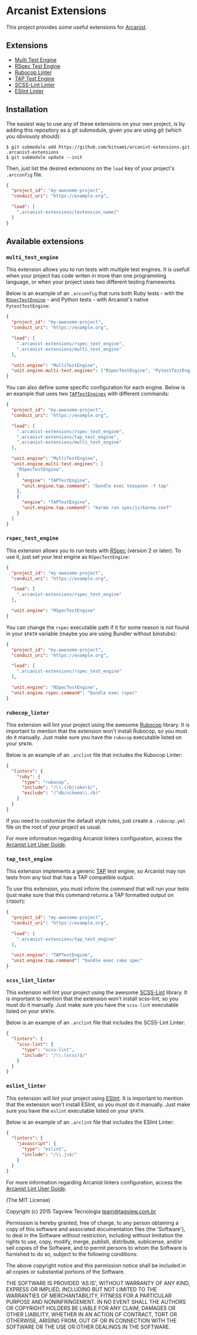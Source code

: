 # Arcanist Extensions

This project provides some useful extensions for [Arcanist](https://github.com/phacility/arcanist).

## Extensions

- [Multi Test Engine](#multi_test_engine)
- [RSpec Test Engine](#rspec_test_engine)
- [Rubocop Linter](#rubocop_linter)
- [TAP Test Engine](#tap_test_engine)
- [SCSS-Lint Linter](#scss_lint_linter)
- [ESlint Linter](#eslint_linter)

## Installation

The easiest way to use any of these extensions on your own project, is by adding this repository as a git submodule, given you are using git (which you obviously should):

```
$ git submodule add https://github.com/bitnami/arcanist-extensions.git .arcanist-extensions
$ git submodule update --init
```

Then, just list the desired extensions on the `load` key of your project's `.arcconfig` file.

```json
{
  "project_id": "my-awesome-project",
  "conduit_uri": "https://example.org",

  "load": [
    ".arcanist-extensions/[extension_name]"
  ]
}
```

## Available extensions

### `multi_test_engine`

This extension allows you to run tests with multiple test engines. It is usefull when your project has code writen in more than one programming language, or when your project uses two different testing frameworks.

Below is an example of an `.arcconfig` that runs both Ruby tests - with the [`RSpecTestEngine`](#rspec_test_engine) - and Python tests - with Arcanist's native `PytestTestEngine`:

```json
{
  "project_id": "my-awesome-project",
  "conduit_uri": "https://example.org",

  "load": [
    ".arcanist-extensions/rspec_test_engine",
    ".arcanist-extensions/multi_test_engine"
  ],

  "unit.engine": "MultiTestEngine",
  "unit.engine.multi-test.engines": ["RSpecTestEngine", "PytestTestEngine"]
}
```

You can also define some specific configuration for each engine. Below is an example that uses two [`TAPTestEngines`](#tap_test_engines) with different commands:

```json
{
  "project_id": "my-awesome-project",
  "conduit_uri": "https://example.org",

  "load": [
    ".arcanist-extensions/rspec_test_engine",
    ".arcanist-extensions/tap_test_engine",
    ".arcanist-extensions/multi_test_engine"
  ],

  "unit.engine": "MultiTestEngine",
  "unit.engine.multi-test.engines": [
    "RSpecTestEngine",
    {
      "engine": "TAPTestEngine",
      "unit.engine.tap.command": "bundle exec teaspoon -f tap"
    },
    {
      "engine": "TAPTestEngine",
      "unit.engine.tap.command": "karma run spec/js/karma.conf"
    }
  ]
}
```

### `rspec_test_engine`

This extension allows you to run tests with [RSpec](http://rspec.info/) (version 2 or later). To use it, just set your test engine as `RSpecTestEngine`:

```json
{
  "project_id": "my-awesome-project",
  "conduit_uri": "https://example.org",

  "load": [
    ".arcanist-extensions/rspec_test_engine"
  ],

  "unit.engine": "RSpecTestEngine"
}
```

You can change the `rspec` executable path if it for some reason is not found in your `$PATH` variable (maybe you are using Bundler without binstubs):

```json
{
  "project_id": "my-awesome-project",
  "conduit_uri": "https://example.org",

  "load": [
    ".arcanist-extensions/rspec_test_engine"
  ],

  "unit.engine": "RSpecTestEngine",
  "unit.engine.rspec.command": "bundle exec rspec"
}
```

### `rubocop_linter`

This extension will lint your project using the awesome [Rubocop](https://github.com/bbatsov/rubocop) library. It is important to mention that the extension won't install Rubocop, so you must do it manually. Just make sure you have the `rubocop` executable listed on your `$PATH`.

Below is an example of an `.arclint` file that includes the Rubocop Linter:

```json
{
  "linters": {
    "ruby": {
      "type": "rubocop",
      "include": "/\\.(rb|rake)$/",
      "exclude": "(^db/schema\\.rb)"
    }
  }
}
```

If you need to customize the default style rules, just create a `.rubocop.yml` file on the root of your project as usual.

For more information regarding Arcanist linters configuration, access the [Arcanist Lint User Guide](https://secure.phabricator.com/book/phabricator/article/arcanist_lint/).

### `tap_test_engine`

This extension implements a generic [TAP](http://testanything.org/) test engine, so Arcanist may run tests from any tool that has a TAP compatible output.

To use this extension, you must inform the command that will run your tests (just make sure that this command returns a TAP formatted output on `STDOUT`):

```json
{
  "project_id": "my-awesome-project",
  "conduit_uri": "https://example.org",

  "load": [
    ".arcanist-extensions/tap_test_engine"
  ],

  "unit.engine": "TAPTestEngine",
  "unit.engine.tap.command": "bundle exec rake spec"
}
```

### `scss_lint_linter`

This extension will lint your project using the awesome [SCSS-Lint](https://github.com/causes/scss-lint) library. It is important to mention that the extension won't install scss-lint, so you must do it manually. Just make sure you have the `scss-lint` executable listed on your `$PATH`.

Below is an example of an `.arclint` file that includes the SCSS-Lint Linter:

```json
{
  "linters": {
    "scss-lint": {
      "type": "scss-lint",
      "include": "/\\.(scss)$/"
    }
  }
}
```

### `eslint_linter`

This extension will lint your project using [ESlint](http://eslint.org). It is important to mention that the extension won't install ESlint, so you must do it manually. Just make sure you have the `eslint` executable listed on your `$PATH`.

Below is an example of an `.arclint` file that includes the ESlint Linter:

```json
{
  "linters": {
    "javascript": {
      "type": "eslint",
      "include": "/\\.js$/"
    }
  }
}
```

For more information regarding Arcanist linters configuration, access the [Arcanist Lint User Guide](https://secure.phabricator.com/book/phabricator/article/arcanist_lint/).

(The MIT License)

Copyright (c) 2015 Tagview Tecnologia <team@tagview.com.br>

Permission is hereby granted, free of charge, to any person obtaining
a copy of this software and associated documentation files (the
'Software'), to deal in the Software without restriction, including
without limitation the rights to use, copy, modify, merge, publish,
distribute, sublicense, and/or sell copies of the Software, and to
permit persons to whom the Software is furnished to do so, subject to
the following conditions:

The above copyright notice and this permission notice shall be
included in all copies or substantial portions of the Software.

THE SOFTWARE IS PROVIDED 'AS IS', WITHOUT WARRANTY OF ANY KIND,
EXPRESS OR IMPLIED, INCLUDING BUT NOT LIMITED TO THE WARRANTIES OF
MERCHANTABILITY, FITNESS FOR A PARTICULAR PURPOSE AND NONINFRINGEMENT.
IN NO EVENT SHALL THE AUTHORS OR COPYRIGHT HOLDERS BE LIABLE FOR ANY
CLAIM, DAMAGES OR OTHER LIABILITY, WHETHER IN AN ACTION OF CONTRACT,
TORT OR OTHERWISE, ARISING FROM, OUT OF OR IN CONNECTION WITH THE
SOFTWARE OR THE USE OR OTHER DEALINGS IN THE SOFTWARE.
